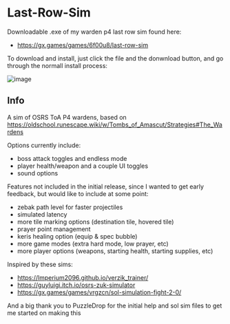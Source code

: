 # Last-Row-Sim
Downloadable .exe of my warden p4 last row sim found here:
- https://gx.games/games/6f00u8/last-row-sim

To download and install, just click the file and the donwnload button, and go through the normall install process:

![image](https://github.com/burntfish44/Last-Row-Sim/assets/14120647/64715da0-bd3b-4f66-bed3-d9c060e026aa)

## Info

A sim of OSRS ToA P4 wardens, based on https://oldschool.runescape.wiki/w/Tombs_of_Amascut/Strategies#The_Wardens

Options currently include:
  - boss attack toggles and endless mode
  - player health/weapon and a couple UI toggles
  - sound options

Features not included in the initial release, since I wanted to get early feedback, but would like to include at some point:
  - zebak path level for faster projectiles
  - simulated latency
  - more tile marking options (destination tile, hovered tile)
  - prayer point management
  - keris healing option (equip & spec bubble)
  - more game modes (extra hard mode, low prayer, etc)
  - more player options (weapons, starting health, starting supplies, etc)
  
Inspired by these sims:

  - https://lmperium2096.github.io/verzik_trainer/
  - https://guyluigi.itch.io/osrs-zuk-simulator
  - https://gx.games/games/vrgzcn/sol-simulation-fight-2-0/

And a big thank you to PuzzleDrop for the initial help and sol sim files to get me started on making this
